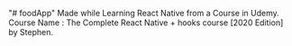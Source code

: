 "# foodApp" 
Made while Learning React Native from a Course in Udemy.
Course Name : The Complete React Native + hooks course [2020 Edition] by Stephen.
